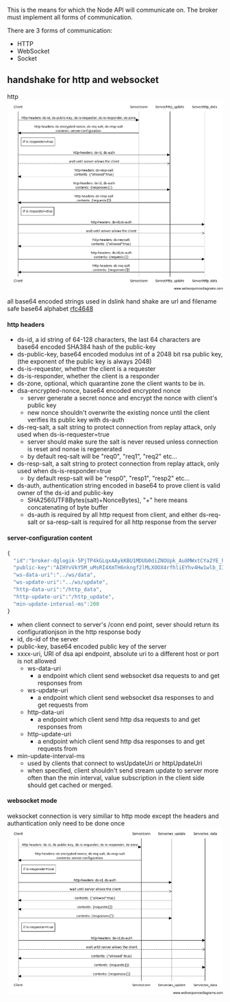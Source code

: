 This is the means for which the Node API will communicate on. The broker must implement all forms of communication.

There are 3 forms of communication:

* HTTP
* WebSocket
* Socket


## handshake for http and websocket 
http 
![](https://raw.githubusercontent.com/IOT-DSA/docs/master/images/http_handshake.png)

all base64 encoded strings used in dslink hand shake are url and filename safe base64 alphabet [rfc4648](https://tools.ietf.org/html/rfc4648)
#### http headers 
 - ds-id, a id string of 64-128 characters, the last 64 characters are base64 encoded SHA384 hash of the public-key
 - ds-public-key, base64 encoded modulus int of a 2048 bit rsa public key, (the exponent of the public key is always 2048)
 - ds-is-requester, whether the client is a requester
 - ds-is-responder, whether the client is a responder
 - ds-zone, optional, which quarantine zone the client wants to be in.
 - dsa-encrypted-nonce, base64 encoded encrypted nonce
	 - server generate a secret nonce and encrypt the nonce with client's public key
	 - new nonce shouldn't overwrite the existing nonce until the client verifies its public key with ds-auth
 - ds-req-salt, a salt string to protect connection from replay attack, only used when ds-is-requester=true
	 - server should make sure the salt is never reused unless connection is reset and nonse is regenerated
	 - by default req-salt will be "req0", "req1", "req2"  etc...
 - ds-resp-salt, a salt string to protect connection from replay attack, only used when ds-is-responder=true
	 - by default resp-salt will be "resp0", "resp1", "resp2"  etc...
 - ds-auth, authentication string encoded in base64 to prove client is valid owner of the ds-id and public-key
	 - SHA256(UTF8Bytes(salt)+NonceBytes),   "+" here means concatenating of byte buffer
	 - ds-auth is required by all http request from client, and either ds-req-salt or sa-resp-salt is required for all http response from the server

#### server-configuration content
	 
```javascript
{
  "id":"broker-dglogik-5PjTP4kGLqxAAykKBU1MDUb0diZNOUpk_Au8MWxtCYa2YE_hOFaC8eAO6zz6FC0e",
  "public-key":"AIHYvVkY5M_uMsRI4XmTH6nkngf2lMLXOOX4rfhliEYhv4Hw1wlb_I39Q5cw6a9zHSvonI8ZuG73HWLGKVlDmHGbYHWsWsXgrAouWt5H3AMGZl3hPoftvs0rktVsq0L_pz2Cp1h_7XGot87cLah5IV-AJ5bKBBFkXHOqOsIiDXNFhHjSI_emuRh01LmaN9_aBwfkyNq73zP8kY-hpb5mEG-sIcLvMecxsVS-guMFRCk_V77AzVCwOU52dmpfT5oNwiWhLf2n9A5GVyFxxzhKRc8NrfSdTFzKn0LvDPM29UDfzGOyWpfJCwrYisrftC3QbBD7e0liGbMCN5UgZsSssOk=",
  "ws-data-uri":"../ws/data",
  "ws-update-uri":"../ws/update",
  "http-data-uri":"/http_data",
  "http-update-uri":"/http_update",
  "min-update-interval-ms":200
}
```
- when client connect to server's /conn end point, sever should return its configurationjson in the http response body
 - id, ds-id of the server
 - public-key, base64 encoded public key of the server
 - xxxx-uri, URI of dsa api endpoint, absolute uri to a different host or port is not allowed
   - ws-data-uri
     - a endpoint which client send websocket dsa requests to and get responses from
   - ws-update-uri
     - a endpoint which client send websocket dsa responses to and get requests from
   - http-data-uri
     - a endpoint which client send http dsa requests to and get responses from
   - http-update-uri
     - a endpoint which client send http dsa responses to and get requests from
 - min-update-interval-ms
   - used by clients that connect to wsUpdateUri or httpUpdateUri
   - when specified, client shouldn't send stream update to server more often than the min interval, value subscription in the client side should get cached or merged.

#### websocket mode
weksocket connection is very similiar to http mode except the headers and authantication only need to be done once
![](https://raw.githubusercontent.com/IOT-DSA/docs/master/images/ws_handshake.png)
